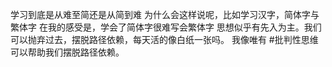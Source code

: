 学习到底是从难至简还是从简到难
为什么会这样说呢，比如学习汉字，简体字与繁体字
在我的感受是，学会了简体字很难写会繁体字
思想似乎有先入为主。我们可以抛弃过去，摆脱路径依赖，每天活的像白纸一张吗。
我像唯有 #批判性思维 可以帮助我们摆脱路径依赖。